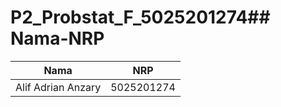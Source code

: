 # P2_Probstat_F_5025201274## Nama-NRP
| Nama                | NRP        |
|---------------------|------------|
| Alif Adrian Anzary  | 5025201274 |
